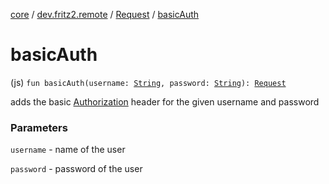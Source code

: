 [core](../../index.md) / [dev.fritz2.remote](../index.md) / [Request](index.md) / [basicAuth](./basic-auth.md)

# basicAuth

(js) `fun basicAuth(username: `[`String`](https://kotlinlang.org/api/latest/jvm/stdlib/kotlin/-string/index.html)`, password: `[`String`](https://kotlinlang.org/api/latest/jvm/stdlib/kotlin/-string/index.html)`): `[`Request`](index.md)

adds the basic [Authorization](https://developer.mozilla.org/de/docs/Web/HTTP/Headers/Authorization)
header for the given username and password

### Parameters

`username` - name of the user

`password` - password of the user